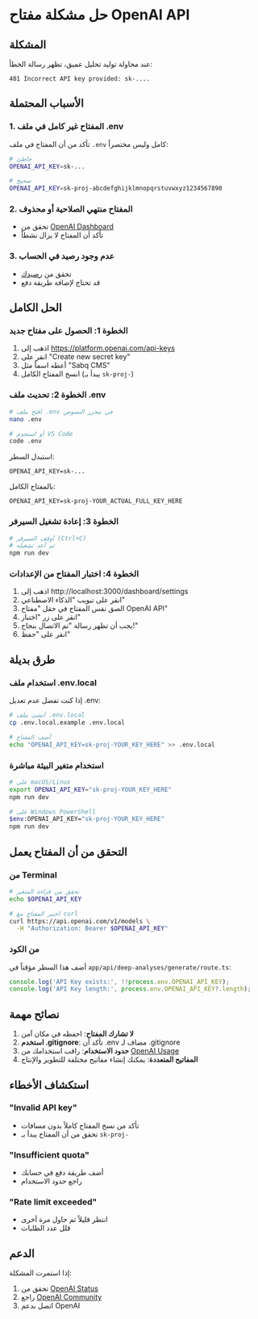 # حل مشكلة مفتاح OpenAI API

## المشكلة
عند محاولة توليد تحليل عميق، تظهر رسالة الخطأ:
```
401 Incorrect API key provided: sk-....
```

## الأسباب المحتملة

### 1. المفتاح غير كامل في ملف .env
تأكد من أن المفتاح في ملف `.env` كامل وليس مختصراً:
```bash
# خاطئ
OPENAI_API_KEY=sk-...

# صحيح
OPENAI_API_KEY=sk-proj-abcdefghijklmnopqrstuvwxyz1234567890
```

### 2. المفتاح منتهي الصلاحية أو محذوف
- تحقق من [OpenAI Dashboard](https://platform.openai.com/api-keys)
- تأكد أن المفتاح لا يزال نشطاً

### 3. عدم وجود رصيد في الحساب
- تحقق من [رصيدك](https://platform.openai.com/usage)
- قد تحتاج لإضافة طريقة دفع

## الحل الكامل

### الخطوة 1: الحصول على مفتاح جديد
1. اذهب إلى https://platform.openai.com/api-keys
2. انقر على "Create new secret key"
3. أعطه اسماً مثل "Sabq CMS"
4. انسخ المفتاح الكامل (يبدأ بـ `sk-proj-`)

### الخطوة 2: تحديث ملف .env
```bash
# افتح ملف .env في محرر النصوص
nano .env

# أو استخدم VS Code
code .env
```

استبدل السطر:
```
OPENAI_API_KEY=sk-...
```

بالمفتاح الكامل:
```
OPENAI_API_KEY=sk-proj-YOUR_ACTUAL_FULL_KEY_HERE
```

### الخطوة 3: إعادة تشغيل السيرفر
```bash
# أوقف السيرفر (Ctrl+C)
# ثم أعد تشغيله
npm run dev
```

### الخطوة 4: اختبار المفتاح من الإعدادات
1. اذهب إلى http://localhost:3000/dashboard/settings
2. انقر على تبويب "الذكاء الاصطناعي"
3. الصق نفس المفتاح في حقل "مفتاح OpenAI API"
4. انقر على زر "اختبار"
5. يجب أن تظهر رسالة "تم الاتصال بنجاح!"
6. انقر على "حفظ"

## طرق بديلة

### استخدام ملف .env.local
إذا كنت تفضل عدم تعديل .env:
```bash
# أنشئ ملف .env.local
cp .env.local.example .env.local

# أضف المفتاح
echo "OPENAI_API_KEY=sk-proj-YOUR_KEY_HERE" >> .env.local
```

### استخدام متغير البيئة مباشرة
```bash
# على macOS/Linux
export OPENAI_API_KEY="sk-proj-YOUR_KEY_HERE"
npm run dev

# على Windows PowerShell
$env:OPENAI_API_KEY="sk-proj-YOUR_KEY_HERE"
npm run dev
```

## التحقق من أن المفتاح يعمل

### من Terminal
```bash
# تحقق من قراءة المتغير
echo $OPENAI_API_KEY

# اختبر المفتاح مع curl
curl https://api.openai.com/v1/models \
  -H "Authorization: Bearer $OPENAI_API_KEY"
```

### من الكود
أضف هذا السطر مؤقتاً في `app/api/deep-analyses/generate/route.ts`:
```javascript
console.log('API Key exists:', !!process.env.OPENAI_API_KEY);
console.log('API Key length:', process.env.OPENAI_API_KEY?.length);
```

## نصائح مهمة

1. **لا تشارك المفتاح**: احفظه في مكان آمن
2. **استخدم .gitignore**: تأكد أن .env مضاف لـ .gitignore
3. **حدود الاستخدام**: راقب استخدامك من [OpenAI Usage](https://platform.openai.com/usage)
4. **المفاتيح المتعددة**: يمكنك إنشاء مفاتيح مختلفة للتطوير والإنتاج

## استكشاف الأخطاء

### "Invalid API key"
- تأكد من نسخ المفتاح كاملاً بدون مسافات
- تحقق من أن المفتاح يبدأ بـ `sk-proj-`

### "Insufficient quota"
- أضف طريقة دفع في حسابك
- راجع حدود الاستخدام

### "Rate limit exceeded"
- انتظر قليلاً ثم حاول مرة أخرى
- قلل عدد الطلبات

## الدعم
إذا استمرت المشكلة:
1. تحقق من [OpenAI Status](https://status.openai.com/)
2. راجع [OpenAI Community](https://community.openai.com/)
3. اتصل بدعم OpenAI 